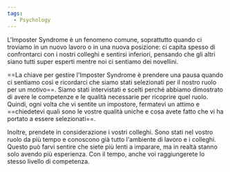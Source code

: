```yaml
---
tags:
  - Psychology
---
```

L'Imposter Syndrome è un fenomeno comune, soprattutto quando ci troviamo in un nuovo lavoro o in una nuova posizione: ci capita spesso di confrontarci con i nostri colleghi e sentirsi inferiori, pensando che gli altri siano tutti super esperti mentre noi ci sentiamo dei novellini.

==La chiave per gestire l'Imposter Syndrome è prendere una pausa quando ci sentiamo così e ricordarci che siamo stati selezionati per il nostro ruolo per un motivo==.
Siamo stati intervistati e scelti perché abbiamo dimostrato di avere le competenze e le qualità necessarie per ricoprire quel ruolo.
Quindi, ogni volta che vi sentite un impostore, fermatevi un attimo e ==chiedetevi quali sono le vostre qualità uniche e cosa avete fatto che vi ha portato a essere selezionati==.

Inoltre, prendete in considerazione i vostri colleghi. Sono stati nel vostro ruolo da più tempo e conoscono già tutto l'ambiente di lavoro e i colleghi. Questo può farvi sentire che siete più lenti a imparare, ma in realtà stanno solo avendo più esperienza. Con il tempo, anche voi raggiungerete lo stesso livello di competenza.
